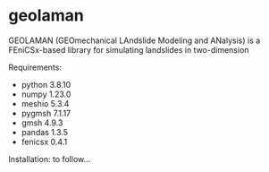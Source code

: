# geolaman
GEOLAMAN (GEOmechanical LAndslide Modeling and ANalysis) is a FEniCSx-based library for simulating landslides in two-dimension

Requirements:
- python 3.8.10
- numpy 1.23.0
- meshio 5.3.4
- pygmsh 7.1.17
- gmsh 4.9.3
- pandas 1.3.5
- fenicsx 0.4.1
  
 Installation: to follow...
